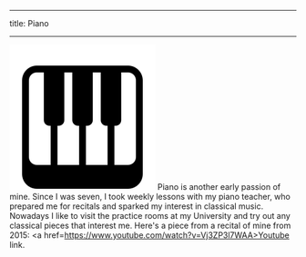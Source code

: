 ___
title: Piano
___
<img
  src="/assets/img/Interests/piano_icon.png"
  alt="piano image"
  class="work-bubble"
/>
Piano is another early passion of mine. Since I was seven, I took weekly lessons with my piano teacher, who prepared me for recitals and sparked my interest in classical music. Nowadays I like to visit the practice rooms at my University and try out any classical pieces that interest me. Here's a piece from a recital of mine from 2015: <a href=https://www.youtube.com/watch?v=Vj3ZP3l7WAA>Youtube link.</a>

